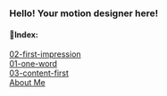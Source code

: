 ### Hello! Your motion designer here!

#### 🔗Index:
[02-first-impression](/02-first-impression/02-first-impression.md)\
[01-one-word](/01-one-word/01-one-word.md)\
[03-content-first](03-content-first.md)\
[About Me](About.md)
